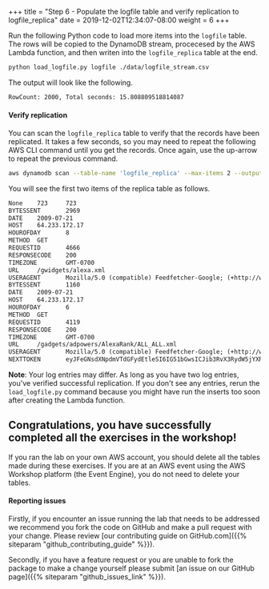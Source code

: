 +++
title = "Step 6 - Populate the logfile table and verify replication to logfile_replica"
date = 2019-12-02T12:34:07-08:00
weight = 6
+++


Run the following Python code to load more items into the `logfile` table. The rows will be copied to the DynamoDB stream, procecesed by the AWS Lambda function, and then writen into the `logfile_replica` table at the end.

```bash
python load_logfile.py logfile ./data/logfile_stream.csv
```
The output will look like the following.
```txt
RowCount: 2000, Total seconds: 15.808809518814087
```

#### Verify replication

You can scan the `logfile_replica` table to verify that the records have been replicated. It takes a few seconds, so you may need to repeat the following AWS CLI command until you get the records. Once again, use the up-arrow to repeat the previous command.

```bash
aws dynamodb scan --table-name 'logfile_replica' --max-items 2 --output text
```
You will see the first two items of the replica table as follows.
```txt
None    723     723
BYTESSENT       2969
DATE    2009-07-21
HOST    64.233.172.17
HOUROFDAY       8
METHOD  GET
REQUESTID       4666
RESPONSECODE    200
TIMEZONE        GMT-0700
URL     /gwidgets/alexa.xml
USERAGENT       Mozilla/5.0 (compatible) Feedfetcher-Google; (+http://www.google.com/feedfetcher.html)
BYTESSENT       1160
DATE    2009-07-21
HOST    64.233.172.17
HOUROFDAY       6
METHOD  GET
REQUESTID       4119
RESPONSECODE    200
TIMEZONE        GMT-0700
URL     /gadgets/adpowers/AlexaRank/ALL_ALL.xml
USERAGENT       Mozilla/5.0 (compatible) Feedfetcher-Google; (+http://www.google.com/feedfetcher.html)
NEXTTOKEN       eyJFeGNsdXNpdmVTdGFydEtleSI6IG51bGwsICJib3RvX3RydW5jYXRlX2Ftb3VudCI6IDJ9
```
**Note**: Your log entries may differ. As long as you have two log entries, you've verified successful replication. If you don't see any entries, rerun the `load_logfile.py` command because you might have run the inserts too soon after creating the Lambda function.

## Congratulations, you have successfully completed all the exercises in the workshop!

If you ran the lab on your own AWS account, you should delete all the tables made during these exercises. If you are at an AWS event using the AWS Workshop platform (the Event Engine), you do not need to delete your tables.

#### Reporting issues

Firstly, if you encounter an issue running the lab that needs to be addressed we recommend you fork the code on GitHub and make a pull request with your change. Please review [our contributing guide on GitHub.com]({{% siteparam "github_contributing_guide" %}}).

Secondly, if you have a feature request or you are unable to fork the package to make a change yourself please submit [an issue on our GitHub page]({{% siteparam "github_issues_link" %}}).
